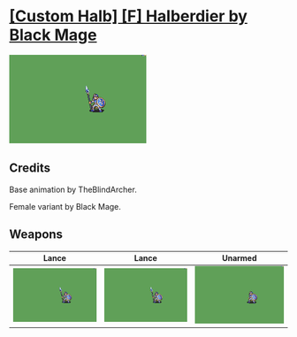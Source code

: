# [\[Custom Halb\] \[F\] Halberdier by Black Mage](./)

<img src="./2.%20Lance/Lance_000.png" alt="[Custom Halb] [F] Halberdier by Black Mage standing" />

## Credits

Base animation by TheBlindArcher.

Female variant by Black Mage.

## Weapons


|Lance |Lance |Unarmed |
|  :---: | :---: | :---: |
| <img alt="Lance animation" src="./2.%20Lance/Lance.gif" /> | <img alt="Lance animation" src="./2.%20Lance%20(Ting)/Lance.gif" /> | <img alt="Unarmed animation" src="./8.%20Unarmed/Unarmed.gif" /> |
